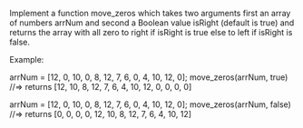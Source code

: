 Implement a function move_zeros which takes two arguments first an array of numbers arrNum and second a Boolean value isRight (default is true) and returns the array with all zero to right if isRight is true else to left if isRight is false.

Example:

arrNum = [12, 0, 10, 0, 8, 12, 7, 6, 0, 4, 10, 12, 0];
move_zeros(arrNum, true) //=> returns [12, 10, 8, 12, 7, 6, 4, 10, 12, 0, 0, 0, 0]

arrNum = [12, 0, 10, 0, 8, 12, 7, 6, 0, 4, 10, 12, 0];
move_zeros(arrNum, false) //=> returns [0, 0, 0, 0, 12, 10, 8, 12, 7, 6, 4, 10, 12]
